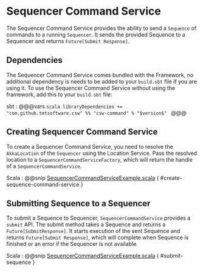 # Sequencer Command Service

The Sequencer Command Service provides the ability to send a `Sequence` of commands to a running `Sequencer`. It sends the provided Sequence
  to a Sequencer and returns `Future[Submit Response]`.

## Dependencies

The Sequencer Command Service comes bundled with the Framework, no additional dependency is needs to be added to your `build.sbt`
file if you are using it. To use the Sequencer Command Service without using the framework, add this to your `build.sbt` file:

sbt
:   @@@vars
    ```scala
    libraryDependencies += "com.github.tmtsoftware.csw" %% "csw-command" % "$version$"
    ```
    @@@
    
## Creating Sequencer Command Service
To create a Sequencer Command Service, you need to resolve the `AkkaLocation` of the `Sequencer` using the Location Service. Pass the resolved
location to a `SequencerCommandServiceFactory`, which will return the handle of a `SequencerCommandService`. 

Scala
:   @@snip [SequencerCommandServiceExample.scala](../../../../examples/src/main/scala/example/sequencerCommandService/SequencerCommandServiceExample.scala) { #create-sequence-command-service }

## Submitting Sequence to a Sequencer

To submit a Sequence to Sequencer, `SequencerCommandService` provides a `submit` API. The submit method takes a Sequence and returns a
 `Future[SubmitResponse]`. It starts execution of the sent Sequence and returns `Future[Submit Response]`, which will complete
  when Sequence is finished or an error if the Sequencer is not available.

Scala
:   @@snip [SequencerCommandServiceExample.scala](../../../../examples/src/main/scala/example/sequencerCommandService/SequencerCommandServiceExample.scala) { #submit-sequence }
